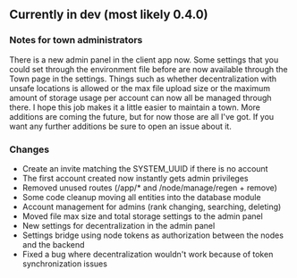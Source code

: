 ## Currently in dev (most likely 0.4.0)

### Notes for town administrators

There is a new admin panel in the client app now. Some settings that you could set through the environment file before are now available through the Town page in the settings. Things such as whether decentralization with unsafe locations is allowed or the max file upload size or the maximum amount of storage usage per account can now all be managed through there. I hope this job makes it a little easier to maintain a town. More additions are coming the future, but for now those are all I've got. If you want any further additions be sure to open an issue about it.

### Changes

- Create an invite matching the SYSTEM_UUID if there is no account
- The first account created now instantly gets admin privileges
- Removed unused routes (/app/\* and /node/manage/regen + remove)
- Some code cleanup moving all entities into the database module
- Account management for admins (rank changing, searching, deleting)
- Moved file max size and total storage settings to the admin panel
- New settings for decentralization in the admin panel
- Settings bridge using node tokens as authorization between the nodes and the backend
- Fixed a bug where decentralization wouldn't work because of token synchronization issues
